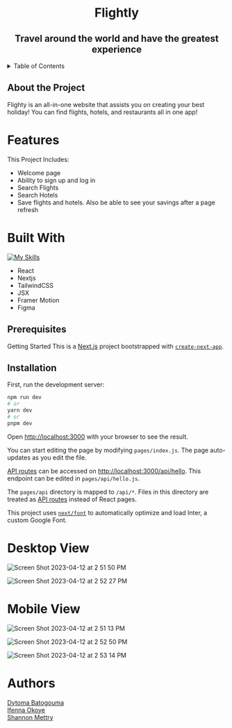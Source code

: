<h1 align="center"> Flightly </h1>

<h2 align="center"> Travel around the world and have the greatest experience </h2>

<!-- TABLE OF CONTENTS -->
<details>
  <summary>Table of Contents</summary>
  <ol>
    <li>
      <a href="#about-the-project">About The Project</a>
      <ul>
        <li><a href="#built-with">Built With</a></li>
      </ul>
    </li>
    <li>
      <ul>
        <li><a href="#prerequisites">Prerequisites</a></li>
        <li><a href="#installation">Installation</a></li>
      </ul>
    </li>
    <li><a href="#description">Description</a></li>
    <li><a href="desktop version">Desktop View</a></li>
    <li><a href="mobile version">Mobile View</a></li>
    <li><a href="#authors">Authors</a></li>
  </ol>
</details>

## About the Project

Flighty is an all-in-one website that assists you on creating your best holiday! You can find flights, hotels, and restaurants all in one app! 

# Features 
This Project Includes:
<ul>
<li>Welcome page
<li>Ability to sign up and log in
<li>Search Flights
<li>Search Hotels
<li>Save flights and hotels. Also be able to see your savings after a page refresh
</ul>

# Built With
[![My Skills](https://skills.thijs.gg/icons?i=react,nextjs,tailwind,js,figma)](https://skills.thijs.gg)
<ul>
<li>React</li>
<li>Nextjs</li>
<li>TailwindCSS</li>
<li>JSX</li>
<li>Framer Motion</li>
<li>Figma</li>
</ul>

## Prerequisites
Getting Started
This is a [Next.js](https://nextjs.org/) project bootstrapped with [`create-next-app`](https://github.com/vercel/next.js/tree/canary/packages/create-next-app).

## Installation

First, run the development server:

```bash
npm run dev
# or
yarn dev
# or
pnpm dev
```

Open [http://localhost:3000](http://localhost:3000) with your browser to see the result.

You can start editing the page by modifying `pages/index.js`. The page auto-updates as you edit the file.

[API routes](https://nextjs.org/docs/api-routes/introduction) can be accessed on [http://localhost:3000/api/hello](http://localhost:3000/api/hello). This endpoint can be edited in `pages/api/hello.js`.

The `pages/api` directory is mapped to `/api/*`. Files in this directory are treated as [API routes](https://nextjs.org/docs/api-routes/introduction) instead of React pages.

This project uses [`next/font`](https://nextjs.org/docs/basic-features/font-optimization) to automatically optimize and load Inter, a custom Google Font.

# Desktop View

![Screen Shot 2023-04-12 at 2 51 50 PM](https://user-images.githubusercontent.com/61018008/231463270-93b1c0af-2150-45a6-9cf8-cf8a6461d689.png)

![Screen Shot 2023-04-12 at 2 52 27 PM](https://user-images.githubusercontent.com/61018008/231463277-5eb4c892-aeb2-43bf-a82e-b9ad5e7f6345.png)

# Mobile View
![Screen Shot 2023-04-12 at 2 51 13 PM](https://user-images.githubusercontent.com/61018008/231463250-af5e06de-bc3c-4274-bfe7-8c3b183db63a.png)

![Screen Shot 2023-04-12 at 2 52 50 PM](https://user-images.githubusercontent.com/61018008/231463292-44ad2786-0f20-4c61-b6f8-bb80b7c5d892.png)

![Screen Shot 2023-04-12 at 2 53 14 PM](https://user-images.githubusercontent.com/61018008/231463296-cb90a767-64a2-4b28-8a5c-8dba33abef74.png)



# Authors
<a href="https://www.linkedin.com/in/dytoma-batogouma-6aa946235/">Dytoma Batogouma</a></br>
<a href="https://www.linkedin.com/in/chukwuebuka-okoye-967867229/"> Ifenna Okoye</a> </br>
<a href="https://www.linkedin.com/in/shannon-mettry/">Shannon Mettry</a>
